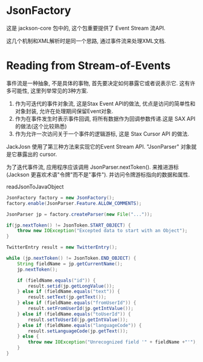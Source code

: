 # JsonFactory

这是 jackson-core 包中的, 这个包重要提供了 Event Stream 流API.

这几个机制和XML解析时是同一个思路, 通过事件流来处理XML文档.

# Reading from Stream-of-Events

事件流是一种抽象, 不是具体的事物, 首先要决定如何暴露它或者说表示它.
这有许多可能性, 这里列举常见的3种方案.

1. 作为可迭代的事件对象流, 这是Stax Event API的做法, 优点是访问的简单性和对象封装, 允许在处理期间保留Event对象.
2. 作为在事件发生时表示事件回调, 将所有数据作为回调参数传递.这是 SAX API的做法(这个比较熟悉)
3. 作为允许一次访问关于一个事件的逻辑游标, 这是 Stax Cursor API 的做法.

JackJosn 使用了第三种方法来实现它的Event Stream API.
"JsonParser" 对象就是它暴露出的 cursor.

为了迭代事件流, 应用程序应该调用 JsonParser.nextToken().
来推进游标(Jackson 更喜欢术语"令牌"而不是"事件").
并访问令牌游标指向的数据和属性.

readJsonToJavaObject

```java
JsonFactory factory = new JsonFactory();
factory.enable(JsonParser.Feature.ALLOW_COMMENTS);

JsonParser jp = factory.createParser(new File("..."));

if(jp.nextToken() != JsonToken.START_OBJECT) {
    throw new IOException("Excepted data to start with an Object");
}

TwitterEntry result = new TwitterEntry();

while (jp.nextToken() != JsonToken.END_OBJECT) {
    String fieldName = jp.getCurrentName();
    jp.nextToken();

    if (fieldName.equals("id")) {
        result.setid(jp.getLongValue());
    } else if (fieldName.equals("text")) {
        result.setText(jp.getText());
    } else if (fieldName.equals("fromUserId")) {
        result.setFromUserId(jp.getIntValue());
    } else if (fieldName.equals("toUserId")) {
        result.setToUserId(jp.getIntValue());
    } else if (fieldName.equals("languageCode")) {
        result.setLanguageCode(jp.getText());
    } else {
        throw new IOException("Unrecognized field '" + fieldName +"'");
    }
}
```
